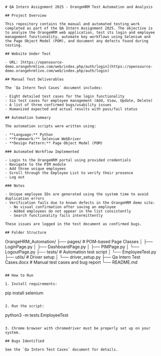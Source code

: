 
```markdow
# QA Intern Assignment 2025 - OrangeHRM Test Automation and Analysis

## Project Overview

This repository contains the manual and automated testing work completed as part of the QA Intern Assignment 2025. The objective is to analyze the OrangeHRM web application, test its login and employee management functionality, automate key workflows using Selenium and the Page Object Model (POM), and document any defects found during testing.

## Website Under Test

- URL: [https://opensource-demo.orangehrmlive.com/web/index.php/auth/login](https://opensource-demo.orangehrmlive.com/web/index.php/auth/login)

## Manual Test Deliverables

The `Qa Intern Test Cases` document includes:

- Eight detailed test cases for the login functionality
- Six test cases for employee management (Add, View, Update, Delete)
- A list of three confirmed bugs/usability issues
- Humanized expected and actual results with pass/fail status

## Automation Summary

The automation scripts were written using:

- **Language:** Python
- **Framework:** Selenium WebDriver
- **Design Pattern:** Page Object Model (POM)

### Automated Workflow Implemented

- Login to the OrangeHRM portal using provided credentials
- Navigate to the PIM module
- Add three unique employees
- Scroll through the Employee List to verify their presence
- Log out

### Notes

- Unique employee IDs are generated using the system time to avoid duplication errors
- Verification fails due to known defects in the OrangeHRM demo site:
  - No visual confirmation after saving an employee
  - Added employees do not appear in the list consistently
  - Search functionality fails intermittently

These issues are logged in the test document as confirmed bugs.

## Folder Structure

```
OrangeHRM_Automation/
├── pages/                  # POM-based Page Classes
│   ├── LoginPage.py
│   ├── DashboardPage.py
│   ├── PIMPage.py
│   └── LogoutPage.py
├── tests/                  # Automation test script
│   └── EmployeeTest.py
├── utils/                  # Driver setup
│   └── driver_setup.py
├── Qa Intern Test Cases.docx  # Manual test cases and bug report
└── README.md
```

## How to Run

1. Install requirements:
   ```
   pip install selenium
   ```

2. Run the script:
   ```
   python3 -m tests.EmployeeTest
   ```

3. Chrome browser with chromedriver must be properly set up on your system.

## Bugs Identified

See the `Qa Intern Test Cases` document for details.

```

